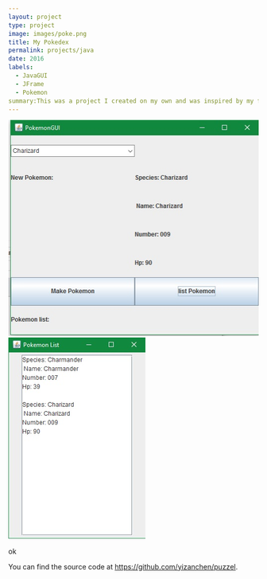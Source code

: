 ```yaml
---
layout: project
type: project
image: images/poke.png
title: My Pokedex 
permalink: projects/java
date: 2016
labels:
  - JavaGUI	
  - JFrame
  - Pokemon
summary:This was a project I created on my own and was inspired by my friend's homework.
---
```


<img class="8p" src="/images/poke2.jpg">
<img class="8p" src="/images/poke1.jpg">

ok 

You can find the source code at https://github.com/yizanchen/puzzel.
